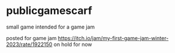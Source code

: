 # publicgamescarf

small game intended for a game jam

posted for game jam https://itch.io/jam/my-first-game-jam-winter-2023/rate/1922150
on hold for now
